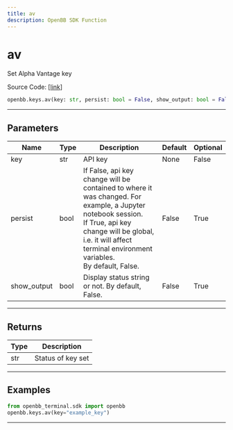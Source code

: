 ```yaml
---
title: av
description: OpenBB SDK Function
---
```


# av

Set Alpha Vantage key

Source Code: [[link](https://github.com/OpenBB-finance/OpenBBTerminal/tree/main/openbb_terminal/keys_model.py#L289)]

```python
openbb.keys.av(key: str, persist: bool = False, show_output: bool = False)
```

---

## Parameters

| Name | Type | Description | Default | Optional |
| ---- | ---- | ----------- | ------- | -------- |
| key | str | API key | None | False |
| persist | bool | If False, api key change will be contained to where it was changed. For example, a Jupyter notebook session.<br/>If True, api key change will be global, i.e. it will affect terminal environment variables.<br/>By default, False. | False | True |
| show_output | bool | Display status string or not. By default, False. | False | True |


---

## Returns

| Type | Description |
| ---- | ----------- |
| str | Status of key set |
---

## Examples

```python
from openbb_terminal.sdk import openbb
openbb.keys.av(key="example_key")
```

---

